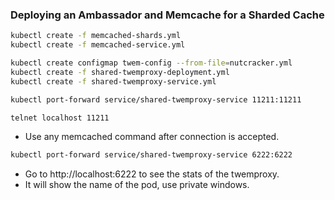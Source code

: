 ### Deploying an Ambassador and Memcache for a Sharded Cache

```bash
kubectl create -f memcached-shards.yml
kubectl create -f memcached-service.yml
```

```bash
kubectl create configmap twem-config --from-file=nutcracker.yml
kubectl create -f shared-twemproxy-deployment.yml
kubectl create -f shared-twemproxy-service.yml
```

```bash
kubectl port-forward service/shared-twemproxy-service 11211:11211
```

```bash
telnet localhost 11211
```

- Use any memcached command after connection is accepted.

```bash
kubectl port-forward service/shared-twemproxy-service 6222:6222
```

- Go to http://localhost:6222 to see the stats of the twemproxy.
- It will show the name of the pod, use private windows.
